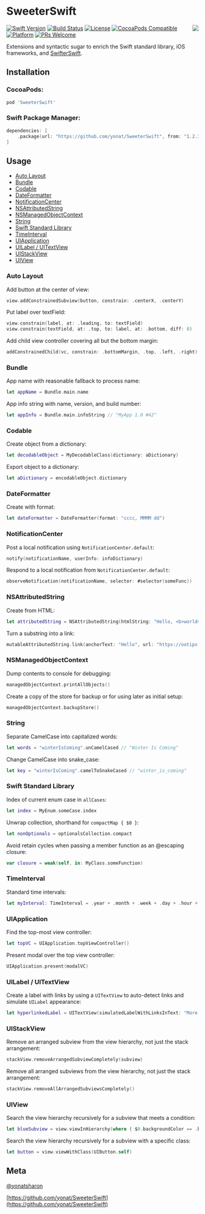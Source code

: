 # SweeterSwift
<img align="right" src="Screenshots/SweeterSwift.png">

[![Swift Version][swift-image]][swift-url]
[![Build Status][travis-image]][travis-url]
[![License][license-image]][license-url]
[![CocoaPods Compatible](https://img.shields.io/cocoapods/v/SweeterSwift.svg)](https://img.shields.io/cocoapods/v/SweeterSwift.svg)  
[![Platform](https://img.shields.io/cocoapods/p/SweeterSwift.svg?style=flat)](http://cocoapods.org/pods/SweeterSwift)
[![PRs Welcome](https://img.shields.io/badge/PRs-welcome-brightgreen.svg?style=flat-square)](http://makeapullrequest.com)

Extensions and syntactic sugar to enrich the Swift standard library, iOS frameworks, and [SwifterSwift](https://github.com/SwifterSwift/SwifterSwift).

## Installation

### CocoaPods:

```ruby
pod 'SweeterSwift'
```

### Swift Package Manager:

```swift
dependencies: [
    .package(url: "https://github.com/yonat/SweeterSwift", from: "1.2.3")
]
```

## Usage

* [Auto Layout](#auto-layout)
* [Bundle](#bundle)
* [Codable](#codable)
* [DateFormatter](#dateformatter)
* [NotificationCenter](#notificationcenter)
* [NSAttributedString](#nsattributedstring)
* [NSManagedObjectContext](#nsmanagedobjectcontext)
* [String](#string)
* [Swift Standard Library](#swift-standard-library)
* [TimeInterval](#timeinterval)
* [UIApplication](#uiapplication)
* [UILabel / UITextView](#uilabel-uitextview)
* [UIStackView](#uistackview)
* [UIView](#uiview)


### Auto Layout

Add button at the center of view:

```swift
view.addConstrainedSubview(button, constrain: .centerX, .centerY)
```

Put label over textField:

```swift
view.constrain(label, at: .leading, to: textField)
view.constrain(textField, at: .top, to: label, at: .bottom, diff: 8)
```

Add child view controller covering all but the bottom margin:

```swift
addConstrainedChild(vc, constrain: .bottomMargin, .top, .left, .right)
```

### Bundle

App name with reasonable fallback to process name:

```swift
let appName = Bundle.main.name
```

App info string with name, version, and build number:

```swift
let appInfo = Bundle.main.infoString // "MyApp 1.0 #42"
```

### Codable

Create object from a dictionary:

```swift
let decodableObject = MyDecodableClass(dictionary: aDictionary)
```

Export object to a dictionary:

```swift
let aDictionary = encodableObject.dictionary
```

### DateFormatter

Create with format:

```swift
let dateFormatter = DateFormatter(format: "cccc, MMMM dd")
```

### NotificationCenter

Post a local notification using `NotificationCenter.default`:

```swift
notify(notificationName, userInfo: infoDictionary)
```

Respond to a local notification from `NotificationCenter.default`:

```swift
observeNotification(notificationName, selector: #selector(someFunc))
```

### NSAttributedString

Create from HTML:

```swift
let attributedString = NSAttributedString(htmlString: "Hello, <b>world</b>!")
```

Turn a substring into a link:

```swift
mutableAttributedString.link(anchorText: "Hello", url: "https://ootips.org")
```

### NSManagedObjectContext

Dump contents to console for debugging:

```swift
managedObjectContext.printAllObjects()
```

Create a copy of the store for backup or for using later as initial setup:

```swift
managedObjectContext.backupStore()
```

### String

Separate CamelCase into capitalized words:

```swift
let words = "winterIsComing".unCamelCased // "Winter Is Coming"
```

Change CamelCase into snake_case:

```swift
let key = "winterIsComing".camelToSnakeCased // "winter_is_coming"
```

### Swift Standard Library

Index of current enum case in `allCases`:

```swift
let index = MyEnum.someCase.index
```

Unwrap collection, shorthand for `compactMap { $0 }`:

```swift
let nonOptionals = optionalsCollection.compact
```

Avoid retain cycles when passing a member function as an @escaping closure:

```swift
var closure = weak(self, in: MyClass.someFunction)
```

### TimeInterval

Standard time intervals:

```swift
let myInterval: TimeInterval = .year + .month + .week + .day + .hour + .minute
```

### UIApplication

Find the top-most view controller:

```swift
let topVC = UIApplication.topViewController()
```

Present modal over the top view controller:

```swift
UIApplication.present(modalVC)
```

### UILabel / UITextView

Create a label with links by using a `UITextView` to auto-detect links and simulate `UILabel` appearance:

```swift
let hyperlinkedLabel = UITextView(simulatedLabelWithLinksInText: "More at https://ootips.org")
```

### UIStackView

Remove an arranged subview from the view hierarchy, not just the stack arrangement:

```swift
stackView.removeArrangedSubviewCompletely(subview)
```

Remove all arranged subviews from the view hierarchy, not just the stack arrangement:

```swift
stackView.removeAllArrangedSubviewsCompletely()
```

### UIView

Search the view hierarchy recursively for a subview that meets a condition:

```swift
let blueSubview = view.viewInHierarchy(where { $0.backgroundColor == .blue })
```

Search the view hierarchy recursively for a subview with a specific class:

```swift
let button = view.viewWithClass(UIButton.self)
```


## Meta

[@yonatsharon](https://twitter.com/yonatsharon)

[https://github.com/yonat/SweeterSwift](https://github.com/yonat/SweeterSwift)

[swift-image]:https://img.shields.io/badge/swift-5.0-orange.svg
[swift-url]: https://swift.org/
[license-image]: https://img.shields.io/badge/License-MIT-blue.svg
[license-url]: LICENSE.txt
[travis-image]: https://img.shields.io/travis/dbader/node-datadog-metrics/master.svg?style=flat-square
[travis-url]: https://travis-ci.org/dbader/node-datadog-metrics
